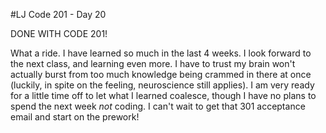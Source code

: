 #LJ Code 201 - Day 20

DONE WITH CODE 201!

What a ride. I have learned so much in the last 4 weeks. I look forward to the next class, and learning even more. I have to trust my brain won't actually burst from too much knowledge being crammed in there at once (luckily, in spite on the feeling, neuroscience still applies). I am very ready for a little time off to let what I learned coalesce, though I have no plans to spend the next week *not* coding. I can't wait to get that 301 acceptance email and start on the prework!
